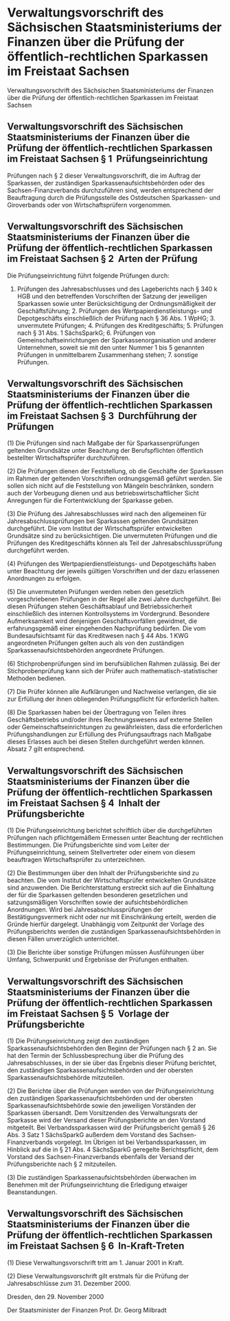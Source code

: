 # Verwaltungsvorschrift des Sächsischen Staatsministeriums der Finanzen über die Prüfung der öffentlich-rechtlichen Sparkassen im Freistaat Sachsen 

Verwaltungsvorschrift des Sächsischen Staatsministeriums der Finanzen über die Prüfung der öffentlich-rechtlichen Sparkassen im Freistaat Sachsen

## Verwaltungsvorschrift des Sächsischen Staatsministeriums der Finanzen über die Prüfung der öffentlich-rechtlichen Sparkassen im Freistaat Sachsen  § 1  Prüfungseinrichtung

Prüfungen nach § 2 dieser Verwaltungsvorschrift, die im Auftrag der Sparkassen, der zuständigen Sparkassenaufsichtsbehörden oder des Sachsen-Finanzverbands durchzuführen sind, werden entsprechend der Beauftragung durch die Prüfungsstelle des Ostdeutschen Sparkassen- und Giroverbands oder von Wirtschaftsprüfern vorgenommen.


## Verwaltungsvorschrift des Sächsischen Staatsministeriums der Finanzen über die Prüfung der öffentlich-rechtlichen Sparkassen im Freistaat Sachsen  § 2  Arten der Prüfung

Die Prüfungseinrichtung führt folgende Prüfungen durch:

1. Prüfungen des Jahresabschlusses und des Lageberichts nach § 340 k 
            HGB und den betreffenden Vorschriften der Satzung der jeweiligen Sparkassen sowie unter Berücksichtigung der Ordnungsmäßigkeit der Geschäftsführung; 2. Prüfungen des Wertpapierdienstleistungs- und Depotgeschäfts einschließlich der Prüfung nach § 36 Abs. 1 
            WpHG; 3. unvermutete Prüfungen; 4. Prüfungen des Kreditgeschäfts; 5. Prüfungen nach § 31 Abs. 1 SächsSparkG; 6. Prüfungen von Gemeinschaftseinrichtungen der Sparkassenorganisation und anderer Unternehmen, soweit sie mit den unter Nummer 1 bis 5 genannten Prüfungen in unmittelbarem Zusammenhang stehen; 7. sonstige Prüfungen. 
## Verwaltungsvorschrift des Sächsischen Staatsministeriums der Finanzen über die Prüfung der öffentlich-rechtlichen Sparkassen im Freistaat Sachsen  § 3  Durchführung der Prüfungen

(1) Die Prüfungen sind nach Maßgabe der für Sparkassenprüfungen geltenden Grundsätze unter Beachtung der Berufspflichten öffentlich bestellter Wirtschaftsprüfer durchzuführen.

(2) Die Prüfungen dienen der Feststellung, ob die Geschäfte der Sparkassen im Rahmen der geltenden Vorschriften ordnungsgemäß geführt werden. Sie sollen sich nicht auf die Feststellung von Mängeln beschränken, sondern auch der Vorbeugung dienen und aus betriebswirtschaftlicher Sicht Anregungen für die Fortentwicklung der Sparkasse geben.

(3) Die Prüfung des Jahresabschlusses wird nach den allgemeinen für Jahresabschlussprüfungen bei Sparkassen geltenden Grundsätzen durchgeführt. Die vom Institut der Wirtschaftsprüfer entwickelten Grundsätze sind zu berücksichtigen. Die unvermuteten Prüfungen und die Prüfungen des Kreditgeschäfts können als Teil der Jahresabschlussprüfung durchgeführt werden.

(4) Prüfungen des Wertpapierdienstleistungs- und Depotgeschäfts haben unter Beachtung der jeweils gültigen Vorschriften und der dazu erlassenen Anordnungen zu erfolgen.

(5) Die unvermuteten Prüfungen werden neben den gesetzlich vorgeschriebenen Prüfungen in der Regel alle zwei Jahre durchgeführt. Bei diesen Prüfungen stehen Geschäftsablauf und Betriebssicherheit einschließlich des internen Kontrollsystems im Vordergrund. Besondere Aufmerksamkeit wird denjenigen Geschäftsvorfällen gewidmet, die erfahrungsgemäß einer eingehenden Nachprüfung bedürfen. Die vom Bundesaufsichtsamt für das Kreditwesen nach § 44 Abs. 1 
          KWG angeordneten Prüfungen gelten auch als von den zuständigen Sparkassenaufsichtsbehörden angeordnete Prüfungen.

(6) Stichprobenprüfungen sind im berufsüblichen Rahmen zulässig. Bei der Stichprobenprüfung kann sich der Prüfer auch mathematisch-statistischer Methoden bedienen.

(7) Die Prüfer können alle Aufklärungen und Nachweise verlangen, die sie zur Erfüllung der ihnen obliegenden Prüfungspflicht für erforderlich halten.

(8) Die Sparkassen haben bei der Übertragung von Teilen ihres Geschäftsbetriebs und/oder ihres Rechnungswesens auf externe Stellen oder Gemeinschaftseinrichtungen zu gewährleisten, dass die erforderlichen Prüfungshandlungen zur Erfüllung des Prüfungsauftrags nach Maßgabe dieses Erlasses auch bei diesen Stellen durchgeführt werden können. Absatz 7 gilt entsprechend.


## Verwaltungsvorschrift des Sächsischen Staatsministeriums der Finanzen über die Prüfung der öffentlich-rechtlichen Sparkassen im Freistaat Sachsen  § 4  Inhalt der Prüfungsberichte

(1) Die Prüfungseinrichtung berichtet schriftlich über die durchgeführten Prüfungen nach pflichtgemäßem Ermessen unter Beachtung der rechtlichen Bestimmungen. Die Prüfungsberichte sind vom Leiter der Prüfungseinrichtung, seinem Stellvertreter oder einem von diesem beauftragen Wirtschaftsprüfer zu unterzeichnen.

(2) Die Bestimmungen über den Inhalt der Prüfungsberichte sind zu beachten. Die vom Institut der Wirtschaftsprüfer entwickelten Grundsätze sind anzuwenden. Die Berichterstattung erstreckt sich auf die Einhaltung der für die Sparkassen geltenden besonderen gesetzlichen und satzungsmäßigen Vorschriften sowie der aufsichtsbehördlichen Anordnungen. Wird bei Jahresabschlussprüfungen der Bestätigungsvermerk nicht oder nur mit Einschränkung erteilt, werden die Gründe hierfür dargelegt. Unabhängig vom Zeitpunkt der Vorlage des Prüfungsberichts werden die zuständigen Sparkassenaufsichtsbehörden in diesen Fällen unverzüglich unterrichtet.

(3) Die Berichte über sonstige Prüfungen müssen Ausführungen über Umfang, Schwerpunkt und Ergebnisse der Prüfungen enthalten.


## Verwaltungsvorschrift des Sächsischen Staatsministeriums der Finanzen über die Prüfung der öffentlich-rechtlichen Sparkassen im Freistaat Sachsen  § 5  Vorlage der Prüfungsberichte

(1) Die Prüfungseinrichtung zeigt den zuständigen Sparkassenaufsichtsbehörden den Beginn der Prüfungen nach § 2 an. Sie hat den Termin der Schlussbesprechung über die Prüfung des Jahresabschlusses, in der sie über das Ergebnis dieser Prüfung berichtet, den zuständigen Sparkassenaufsichtsbehörden und der obersten Sparkassenaufsichtsbehörde mitzuteilen.

(2) Die Berichte über die Prüfungen werden von der Prüfungseinrichtung den zuständigen Sparkassenaufsichtsbehörden und der obersten Sparkassenaufsichtsbehörde sowie den jeweiligen Vorständen der Sparkassen übersandt. Dem Vorsitzenden des Verwaltungsrats der Sparkasse wird der Versand dieser Prüfungsberichte an den Vorstand mitgeteilt. Bei Verbandssparkassen wird der Prüfungsbericht gemäß § 26 Abs. 3 Satz 1 SächsSparkG außerdem dem Vorstand des Sachsen-Finanzverbands vorgelegt. Im Übrigen ist bei Verbandssparkassen, im Hinblick auf die in § 21 Abs. 4 SächsSparkG geregelte Berichtspflicht, dem Vorstand des Sachsen-Finanzverbands ebenfalls der Versand der Prüfungsberichte nach § 2 mitzuteilen.

(3) Die zuständigen Sparkassenaufsichtsbehörden überwachen im Benehmen mit der Prüfungseinrichtung die Erledigung etwaiger Beanstandungen.


## Verwaltungsvorschrift des Sächsischen Staatsministeriums der Finanzen über die Prüfung der öffentlich-rechtlichen Sparkassen im Freistaat Sachsen  § 6  In-Kraft-Treten

(1) Diese Verwaltungsvorschrift tritt am 1. Januar 2001 in Kraft.

(2) Diese Verwaltungsvorschrift gilt erstmals für die Prüfung der Jahresabschlüsse zum 31. Dezember 2000.

Dresden, den 29. November 2000

Der Staatsminister der Finanzen 
           Prof. Dr. Georg Milbradt

